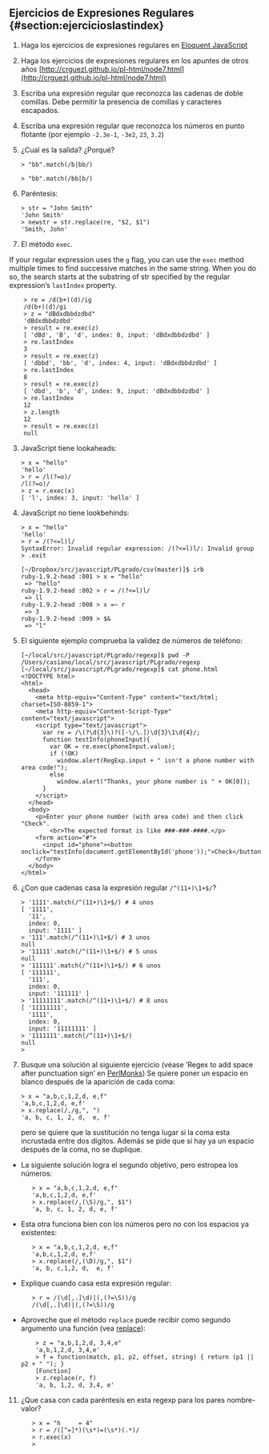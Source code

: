 ## Ejercicios de Expresiones Regulares {#section:ejercicioslastindex}

1. Haga los ejercicios de expresiones regulares en 
[Eloquent JavaScript](http://eloquentjavascript.net/09_regexp.html#h_TcUD2vzyMe)
1. Haga los ejercicios de expresiones regulares en los apuntes de otros años
[http://crguezl.github.io/pl-html/node7.html](http://crguezl.github.io/pl-html/node7.html)
1.  Escriba una expresión regular que reconozca las cadenas de doble
    comillas. Debe permitir la presencia de comillas y caracteres
    escapados.
1.  Escriba una expresión regular que reconozca los números en punto flotante (por ejemplo `-2.3e-1`, `-3e2`, `23`, `3.2`)
1.  ¿Cual es la salida? ¿Porqué?

        > "bb".match(/b|bb/)

        > "bb".match(/bb|b/)
1.  Paréntesis:

        > str = "John Smith"
        'John Smith'
        > newstr = str.replace(re, "$2, $1")
        'Smith, John'

2.  El método `exec`.

  If your regular expression uses the `g` flag, you can use the `exec`
  method multiple times to find successive matches in the same string.
  When you do so, the search starts at the substring of str specified
  by the regular expression’s `lastIndex` property.

        > re = /d(b+)(d)/ig
        /d(b+)(d)/gi
        > z = "dBdxdbbdzdbd"
        'dBdxdbbdzdbd'
        > result = re.exec(z)
        [ 'dBd', 'B', 'd', index: 0, input: 'dBdxdbbdzdbd' ]
        > re.lastIndex
        3
        > result = re.exec(z)
        [ 'dbbd', 'bb', 'd', index: 4, input: 'dBdxdbbdzdbd' ]
        > re.lastIndex
        8
        > result = re.exec(z)
        [ 'dbd', 'b', 'd', index: 9, input: 'dBdxdbbdzdbd' ]
        > re.lastIndex
        12
        > z.length
        12
        > result = re.exec(z)
        null

3.  JavaScript tiene lookaheads:

        > x = "hello"
        'hello'
        > r = /l(?=o)/
        /l(?=o)/
        > z = r.exec(x)
        [ 'l', index: 3, input: 'hello' ]

4.  JavaScript no tiene lookbehinds:

        > x = "hello"
        'hello'
        > r = /(?<=l)l/
        SyntaxError: Invalid regular expression: /(?<=l)l/: Invalid group
        > .exit

        [~/Dropbox/src/javascript/PLgrado/csv(master)]$ irb
        ruby-1.9.2-head :001 > x = "hello"
         => "hello" 
        ruby-1.9.2-head :002 > r = /(?<=l)l/
         => ll 
        ruby-1.9.2-head :008 > x =~ r
         => 3 
        ruby-1.9.2-head :009 > $&
         => "l" 

5.  El siguiente ejemplo comprueba la validez de números de teléfono:

        [~/local/src/javascript/PLgrado/regexp]$ pwd -P
        /Users/casiano/local/src/javascript/PLgrado/regexp
        [~/local/src/javascript/PLgrado/regexp]$ cat phone.html
        <!DOCTYPE html>
        <html>  
          <head>  
            <meta http-equiv="Content-Type" content="text/html; charset=ISO-8859-1">  
            <meta http-equiv="Content-Script-Type" content="text/javascript">  
            <script type="text/javascript">  
              var re = /\(?\d{3}\)?([-\/\.])\d{3}\1\d{4}/;  
              function testInfo(phoneInput){  
                var OK = re.exec(phoneInput.value);  
                if (!OK)  
                  window.alert(RegExp.input + " isn't a phone number with area code!");  
                else
                  window.alert("Thanks, your phone number is " + OK[0]);  
              }  
            </script>  
          </head>  
          <body>  
            <p>Enter your phone number (with area code) and then click "Check".
                <br>The expected format is like ###-###-####.</p>
            <form action="#">  
              <input id="phone"><button onclick="testInfo(document.getElementById('phone'));">Check</button>
            </form>  
          </body>  
        </html>

6.  ¿Con que cadenas casa la expresión regular `/^(11+)\1+$/`?

        > '1111'.match(/^(11+)\1+$/) # 4 unos
        [ '1111',
          '11',
          index: 0,
          input: '1111' ]
        > '111'.match(/^(11+)\1+$/) # 3 unos
        null
        > '11111'.match(/^(11+)\1+$/) # 5 unos
        null
        > '111111'.match(/^(11+)\1+$/) # 6 unos
        [ '111111',
          '111',
          index: 0,
          input: '111111' ]
        > '11111111'.match(/^(11+)\1+$/) # 8 unos
        [ '11111111',
          '1111',
          index: 0,
          input: '11111111' ]
        > '1111111'.match(/^(11+)\1+$/)
        null
        > 

7.  Busque una solución al siguiente ejercicio (véase ’Regex to add
    space after punctuation sign’ en [PerlMonks](http://www.perlmonks.org/?node_id=319742)) Se quiere poner un espacio en
    blanco después de la aparición de cada coma:

        > x = "a,b,c,1,2,d, e,f"
        'a,b,c,1,2,d, e,f'
        > x.replace(/,/g,", ")
        'a, b, c, 1, 2, d,  e, f'

    pero se quiere que la sustitución no tenga lugar si la coma esta
    incrustada entre dos dígitos. Además se pide que si hay ya un
    espacio después de la coma, no se duplique.
  -  La siguiente solución logra el segundo objetivo, pero estropea los números:

            > x = "a,b,c,1,2,d, e,f"
            'a,b,c,1,2,d, e,f'
            > x.replace(/,(\S)/g,", $1")
            'a, b, c, 1, 2, d, e, f'

  -  Esta otra funciona bien con los números pero no con los espacios ya existentes:

            > x = "a,b,c,1,2,d, e,f"
            'a,b,c,1,2,d, e,f'
            > x.replace(/,(\D)/g,", $1")
            'a, b, c,1,2, d,  e, f'

  -  Explique cuando casa esta expresión regular:

            > r = /(\d[,.]\d)|(,(?=\S))/g
            /(\d[,.]\d)|(,(?=\S))/g

  - Aproveche que el método `replace` puede recibir como segundo
    argumento una función (vea
    [replace](https://developer.mozilla.org/en-US/docs/JavaScript/Reference/Global~O~bjects/String/replace)):

            > z = "a,b,1,2,d, 3,4,e"
            'a,b,1,2,d, 3,4,e'
            > f = function(match, p1, p2, offset, string) { return (p1 || p2 + " "); }
            [Function]
            > z.replace(r, f)
            'a, b, 1,2, d, 3,4, e'
11.  ¿Que casa con cada paréntesis en esta regexp para los  pares nombre-valor?

            > x = "h     = 4"
            > r = /([^=]*)(\s*)=(\s*)(.*)/
            > r.exec(x)
            >
